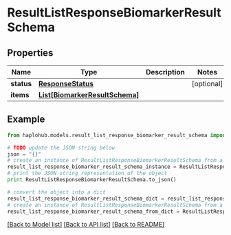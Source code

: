 # ResultListResponseBiomarkerResultSchema


## Properties
Name | Type | Description | Notes
------------ | ------------- | ------------- | -------------
**status** | [**ResponseStatus**](ResponseStatus.md) |  | [optional] 
**items** | [**List[BiomarkerResultSchema]**](BiomarkerResultSchema.md) |  | 

## Example

```python
from haplohub.models.result_list_response_biomarker_result_schema import ResultListResponseBiomarkerResultSchema

# TODO update the JSON string below
json = "{}"
# create an instance of ResultListResponseBiomarkerResultSchema from a JSON string
result_list_response_biomarker_result_schema_instance = ResultListResponseBiomarkerResultSchema.from_json(json)
# print the JSON string representation of the object
print ResultListResponseBiomarkerResultSchema.to_json()

# convert the object into a dict
result_list_response_biomarker_result_schema_dict = result_list_response_biomarker_result_schema_instance.to_dict()
# create an instance of ResultListResponseBiomarkerResultSchema from a dict
result_list_response_biomarker_result_schema_from_dict = ResultListResponseBiomarkerResultSchema.from_dict(result_list_response_biomarker_result_schema_dict)
```
[[Back to Model list]](../README.md#documentation-for-models) [[Back to API list]](../README.md#documentation-for-api-endpoints) [[Back to README]](../README.md)


